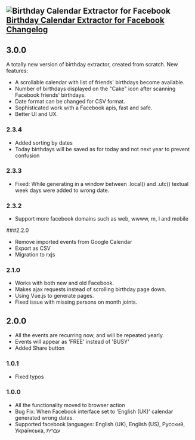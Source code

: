 ## ![Birthday Calendar Extractor for Facebook](public/icons/icon.48.png) [Birthday Calendar Extractor for Facebook Changelog](https://chrome.google.com/webstore/detail/birthday-calendar-extract/imielmggcccenhgncmpjlehemlinhjjo)

## 3.0.0
A totally new version of birthday extractor, created from scratch. New features:
- A scrollable calendar with list of friends' birthdays become available.
- Number of birthdays displayed on the "Cake" icon after scanning Facebook friends' birthdays.
- Date format can be changed for CSV format.
- Sophisticated work with a Facebook apis, fast and safe.
- Better UI and UX.

### 2.3.4
- Added sorting by dates
- Today birthdays will be saved as for today and not next year to prevent confusion

### 2.3.3
- Fixed: While generating in a window between .local() and .utc() textual week days were added to wrong date. 

### 2.3.2
- Support more facebook domains such as web, wwww, m, l and mobile

###2.2.0
- Remove imported events from Google Calendar
- Export as CSV
- Migration to rxjs

### 2.1.0
- Works with both new and old Facebook.
- Makes ajax requests instead of scrolling birthday page down.
- Using Vue.js to generate pages.
- Fixed issue with missing persons on month joints.

## 2.0.0
- All the events are recurring now, and will be repeated yearly.
- Events will appear as 'FREE' instead of 'BUSY'
- Added Share button

### 1.0.1
- Fixed typos

### 1.0.0
- All the functionality moved to browser action
- Bug Fix: When Facebook interface set to 'English (UK)' calendar generated wrong dates.
- Supported facebook languages: English (UK), English (US), Русский, Українська, עברית
